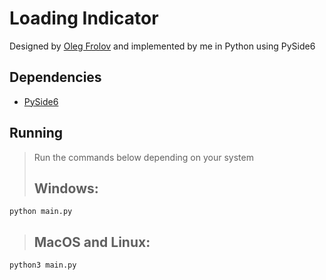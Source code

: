 # Loading Indicator
Designed by [Oleg Frolov](https://dribbble.com/shots/5845853-Loader-XLVII) and implemented by me in Python using PySide6

## Dependencies
- [PySide6](https://pypi.org/project/PySide6/)

## Running
> Run the commands below depending on your system
> ## **Windows**:
```console
python main.py
```
> ## **MacOS and Linux**:
```console
python3 main.py
```
